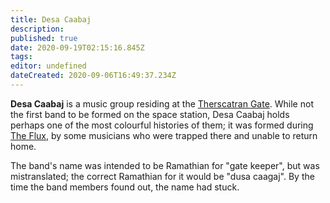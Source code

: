 ```yaml
---
title: Desa Caabaj
description: 
published: true
date: 2020-09-19T02:15:16.845Z
tags: 
editor: undefined
dateCreated: 2020-09-06T16:49:37.234Z
---
```


**Desa Caabaj** is a music group residing at the [Therscatran Gate](/countries/therscatran_gate "wikilink"). While not the first band to be formed on the space station, Desa Caabaj holds perhaps one of the most colourful histories of them; it was formed during [The Flux](/history/the_flux "wikilink"), by some musicians who were trapped there and unable to return home.

The band's name was intended to be Ramathian for "gate keeper", but was mistranslated; the correct Ramathian for it would be "dusa caagaj". By the time the band members found out, the name had stuck.